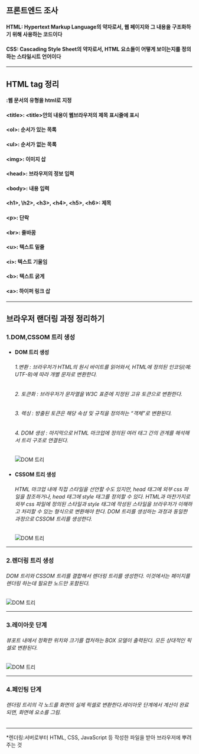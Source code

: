 ## 프론트엔드 조사
#### HTML: Hypertext Markup Language의 약자로서, 웹 페이지와 그 내용을 구조화하기 위해 사용하는 코드이다
#### CSS: Cascading Style Sheet의 약자로서, HTML 요소들이 어떻게 보이는지를 정의하는 스타일시트 언어이다
-------------------
## HTML tag 정리
#### <!doctype html>:웹 문서의 유형을 html로 지정
#### \<title>: \<title>안의 내용이 웹브라우저의 제목 표시줄에 표시
#### \<ol>: 순서가 있는 목록
#### \<ul>: 순서가 없는 목록
#### \<img>: 이미지 삽
#### \<head>: 브라우저의 정보 입력
#### \<body>: 내용 입력
#### \<h1>, \h2>, \<h3>, \<h4>, \<h5>, \<h6>: 제목
#### \<p>: 단락
#### \<br>: 줄바꿈
#### \<u>: 텍스트 밑줄
#### \<i>: 텍스트 기울임
#### \<b>: 텍스트 굵게
#### \<a>: 하이퍼 링크 삽
-------------------
## 브라우저 랜더링 과정 정리하기
### 1.DOM,CSSOM 트리 생성
- #### DOM 트리 생성
    ###### 1.변환 : 브라우저가 HTML의 원시 바이트를 읽어와서, HTML에 정의된 인코딩(예: UTF-8)에 따라 개별 문자로 변환한다.
    ###### 2. 토큰화 : 브라우저가 문자열을 W3C 표준에 지정된 고유 토큰으로 변환한다.
    ###### 3. 렉싱 : 방출된 토큰은 해당 속성 및 규칙을 정의하는 “객체”로 변환된다.
    ###### 4. DOM 생성 : 마지막으로 HTML 마크업에 정의된 여러 태그 간의 관계를 해석해서 트리 구조로 연결된다.
    ![DOM 트리](https://blog.kakaocdn.net/dn/bjN4W8/btr53HU40j9/BTjWbktCgxHF8RnufkSfJK/img.png "DOM 트리")
- #### CSSOM 트리 생성
    ###### HTML 마크업 내에 직접 스타일을 선언할 수도 있지만, head 태그에 외부 css 파일을 참조하거나, head 태그에 style 태그를 정의할 수 있다. HTML과 마찬가지로 외부 css 파일에 정의된 스타일과 style 태그에 작성된 스타일을 브라우저가 이해하고 처리할 수 있는 형식으로 변환해야 한다. DOM 트리를 생성하는 과정과 동일한 과정으로 CSSOM 트리를 생성한다.
    ![DOM 트리](https://miro.medium.com/v2/resize:fit:720/format:webp/0*SMOVnyZjS0-Tp-pp "DOM 트리")
-------------------
### 2.렌더링 트리 생성
###### DOM 트리와 CSSOM 트리를 결합해서 렌더링 트리를 생성한다. 이것에서는 페이지를 렌더링 하는데 필요한 노드만 포함된다.
![DOM 트리](https://miro.medium.com/v2/resize:fit:1400/format:webp/0*9Xbmy7JUOcRxn2Vh "DOM 트리")

-------------------
### 3.레이아웃 단계
###### 뷰포트 내에서 정확한 위치와 크기를 캡처하는 BOX 모델이 출력된다. 모든 상대적인 픽셀로 변환된다.
![DOM 트리](https://miro.medium.com/v2/resize:fit:786/format:webp/0*1ZVisC80ge0AllX4 "DOM 트리")

-------------------
### 4.페인팅 단계
###### 렌더링 트리의 각 노드를 화면의 실제 픽셀로 변환한다.레이아웃 단계에서 계산이 완료되면, 화면에 요소를 그림.

-------------------
\*렌더링:서버로부터 HTML, CSS, JavaScript 등 작성한 파일을 받아 브라우저에 뿌려주는 것

